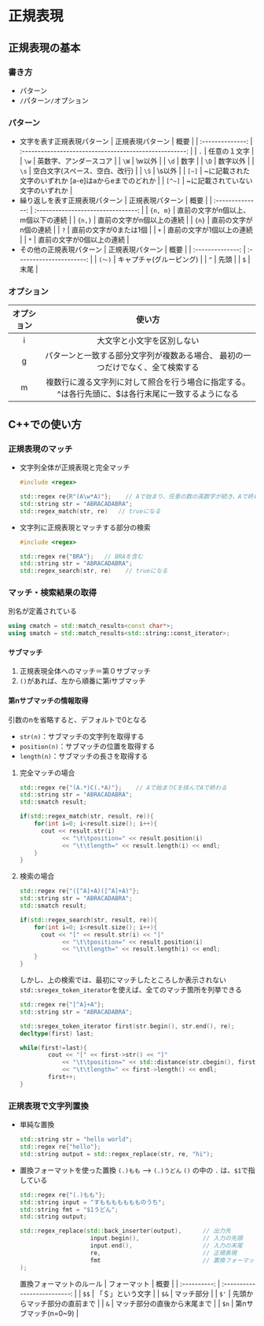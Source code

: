 # 正規表現

## 正規表現の基本

### 書き方

- パターン
- `/`パターン`/`オプション

### パターン

- 文字を表す正規表現パターン
    | 正規表現パターン |                          概要                          |
    | :--------------: | :----------------------------------------------------: |
    |       `.`        |                      任意の１文字                      |
    |       `\w`       |                 英数字、アンダースコア                 |
    |       `\W`       |                         \w以外                         |
    |       `\d`       |                          数字                          |
    |       `\D`       |                        数字以外                        |
    |       `\s`       |             空白文字(スペース、空白、改行)             |
    |       `\S`       |                         \s以外                         |
    |      `[~]`       | ~に記載された文字のいずれか  [a-e]はaからeまでのどれか |
    |      `[^~]`      |           ~に記載されていない文字のいずれか            |
- 繰り返しを表す正規表現パターン
    | 正規表現パターン |                概要                |
    | :--------------: | :--------------------------------: |
    |     `{n, m}`     | 直前の文字がn個以上、m個以下の連続 |
    |      `{n,}`      |     直前の文字がn個以上の連続      |
    |      `{n}`       |       直前の文字がn個の連続        |
    |       `?`        |       直前の文字が0または1個       |
    |       `+`        |     直前の文字が1個以上の連続      |
    |       `*`        |     直前の文字が0個以上の連続      |
- その他の正規表現パターン
    | 正規表現パターン |           概要           |
    | :--------------: | :----------------------: |
    |      `(〜)`      | キャプチャ(グルーピング) |
    |       `^`        |           先頭           |
    |       `$`        |           末尾           |

### オプション

| オプション |                                                使い方                                                |
| :--------: | :--------------------------------------------------------------------------------------------------: |
|     i      |                                      大文字と小文字を区別しない                                      |
|     g      |           パターンと一致する部分文字列が複数ある場合、  最初の一つだけでなく、全て検索する           |
|     m      | 複数行に渡る文字列に対して照合を行う場合に指定する。  ^は各行先頭に、$は各行末尾に一致するようになる |

## C++での使い方

### 正規表現のマッチ

- 文字列全体が正規表現と完全マッチ

    ```c++
    #include <regex>

    std::regex re{R"(A\w*A)"};    // Aで始まり、任意の数の英数字が続き、Aで終わる
    std::string str = "ABRACADABRA";
    std::regex_match(str, re)   // trueになる
    ```

- 文字列に正規表現とマッチする部分の検索

    ```c++
    #include <regex>

    std::regex re{"BRA"};   // BRAを含む
    std::string str = "ABRACADABRA";
    std::regex_search(str, re)    // trueになる
    ```

### マッチ・検索結果の取得

別名が定義されている

```c++
using cmatch = std::match_results<const char*>;
using smatch = std::match_results<std::string::const_iterator>;
```

#### サブマッチ

1. 正規表現全体へのマッチ＝第０サブマッチ
2. `()`があれば、左から順番に第iサブマッチ

#### 第nサブマッチの情報取得

引数のnを省略すると、デフォルトで0となる

- `str(n)`：サブマッチの文字列を取得する
- `position(n)`：サブマッチの位置を取得する
- `length(n)`：サブマッチの長さを取得する

1. 完全マッチの場合

    ```c++
    std::regex re{"(A.*)C(.*A)"};    // Aで始まりCを挟んでAで終わる
    std::string str = "ABRACADABRA";
    std::smatch result;

    if(std::regex_match(str, result, re)){
        for(int i=0; i<result.size(); i++){
          cout << result.str(i)
                << "\t\tposition=" << result.position(i)
                << "\t\tlength=" << result.length(i) << endl;
        }
    }
    ```

2. 検索の場合

    ```c++
    std::regex re{"([^A]+A)([^A]+A)"};
    std::string str = "ABRACADABRA";
    std::smatch result;

    if(std::regex_search(str, result, re)){
        for(int i=0; i<result.size(); i++){
          cout << "[" << result.str(i) << "]"
                << "\t\tposition=" << result.position(i)
                << "\t\tlength=" << result.length(i) << endl;
        }
    }
    ```

    しかし、上の検索では、最初にマッチしたところしか表示されない
    `std::sregex_token_iterator`を使えば、全てのマッチ箇所を列挙できる

    ```c++
    std::regex re{"[^A]+A"};
    std::string str = "ABRACADABRA";

    std::sregex_token_iterator first(str.begin(), str.end(), re);
    decltype(first) last;

    while(first!=last){
            cout << "[" << first->str() << "]"
                << "\t\tposition=" << std::distance(str.cbegin(), first->first)
                << "\t\tlength=" << first->length() << endl;
            first++;
    }
    ```

### 正規表現で文字列置換

- 単純な置換

    ```c++
    std::string str = "hello world";
    std::regex re{"hello"};
    std::string output = std::regex_replace(str, re, "hi");
    ```

- 置換フォーマットを使った置換
    `(.)もも` --> `(.)うどん`
    `()` の中の `.` は、`$1`で指している

    ```c++
    std::regex re{"(.)もも"};
    std::string input = "すももももももものうち";
    std::string fmt = "$1うどん";
    std::string output;

    std::regex_replace(std::back_inserter(output),      // 出力先
                        input.begin(),                  // 入力の先頭
                        input.end(),                    // 入力の末尾
                        re,                             // 正規表現
                        fmt                             // 置換フォーマット
    );
    ```

    置換フォーマットのルール
    | フォーマット |             概要             |
    | :----------: | :--------------------------: |
    |     `$$`     |       「＄」という文字       |
    |     `$&`     |          マッチ部分          |
    |     `$'`     | 先頭からマッチ部分の直前まで |
    |     `&`      | マッチ部分の直後から末尾まで |
    |     `$n`     |     第nサブマッチ(n=0~9)     |
